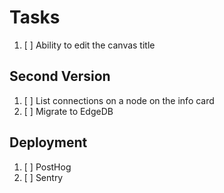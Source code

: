 # Tasks

1. [ ] Ability to edit the canvas title

## Second Version

1. [ ] List connections on a node on the info card
2. [ ] Migrate to EdgeDB

## Deployment

1. [ ] PostHog
1. [ ] Sentry

